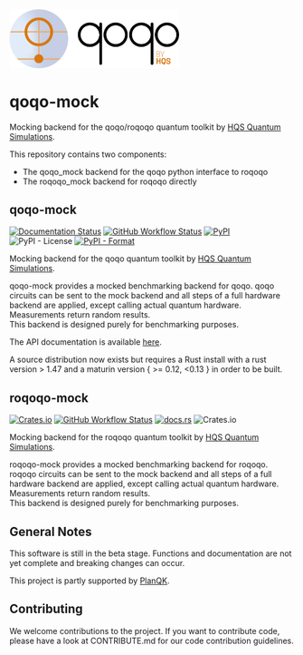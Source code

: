 <img src="qoqo_Logo_vertical_color.png" alt="qoqo logo" width="300" />

# qoqo-mock

Mocking backend for the qoqo/roqoqo quantum toolkit by [HQS Quantum Simulations](https://quantumsimulations.de).

This repository contains two components:

* The qoqo_mock backend for the qoqo python interface to roqoqo
* The roqoqo_mock backend for roqoqo directly

## qoqo-mock

[![Documentation Status](https://img.shields.io/badge/docs-read-blue)](https://hqsquantumsimulations.github.io/qoqo_mock/)
[![GitHub Workflow Status](https://github.com/HQSquantumsimulations/qoqo_mock/workflows/ci_tests/badge.svg)](https://github.com/HQSquantumsimulations/qoqo_mock/actions)
[![PyPI](https://img.shields.io/pypi/v/qoqo_mock)](https://pypi.org/project/qoqo_mock/)
![PyPI - License](https://img.shields.io/pypi/l/qoqo_mock)
[![PyPI - Format](https://img.shields.io/pypi/format/qoqo_mock)](https://pypi.org/project/qoqo_mock/)

Mocking backend for the qoqo quantum toolkit by [HQS Quantum Simulations](https://quantumsimulations.de).

qoqo-mock provides a mocked benchmarking backend for qoqo.
qoqo circuits can be sent to the mock backend and all steps of a full hardware backend are applied, except calling actual quantum hardware. Measurements return random results.  
This backend is designed purely for benchmarking purposes.

The API documentation is available [here](https://hqsquantumsimulations.github.io/qoqo_mock/generated/qoqo_mock.html).

A source distribution now exists but requires a Rust install with a rust version > 1.47 and a maturin version { >= 0.12, <0.13 } in order to be built.

## roqoqo-mock

[![Crates.io](https://img.shields.io/crates/v/roqoqo-mock)](https://crates.io/crates/roqoqo-mock)
[![GitHub Workflow Status](https://github.com/HQSquantumsimulations/qoqo_mock/workflows/ci_tests/badge.svg)](https://github.com/HQSquantumsimulations/qoqo_mock/actions)
[![docs.rs](https://img.shields.io/docsrs/roqoqo-mock)](https://docs.rs/roqoqo-mock/)
![Crates.io](https://img.shields.io/crates/l/roqoqo-mock)

Mocking backend for the roqoqo quantum toolkit by [HQS Quantum Simulations](https://quantumsimulations.de).

roqoqo-mock provides a mocked benchmarking backend for roqoqo.
roqoqo circuits can be sent to the mock backend and all steps of a full hardware backend are applied, except calling actual quantum hardware. Measurements return random results.  
This backend is designed purely for benchmarking purposes.

## General Notes

This software is still in the beta stage. Functions and documentation are not yet complete and breaking changes can occur.

This project is partly supported by [PlanQK](https://planqk.de).

## Contributing

We welcome contributions to the project. If you want to contribute code, please have a look at CONTRIBUTE.md for our code contribution guidelines.
